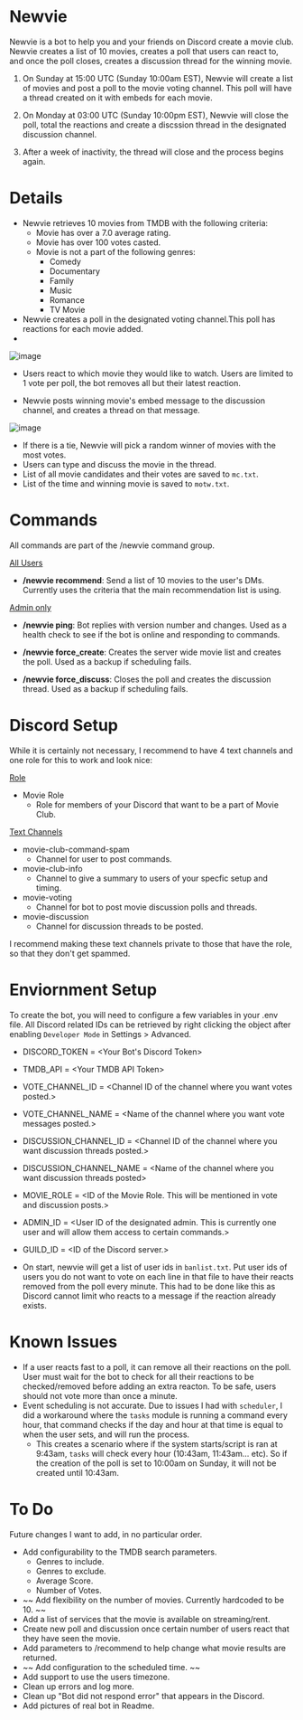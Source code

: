 # Newvie

Newvie is a bot to help you and your friends on Discord create a movie club. Newvie creates a list of 10 movies, creates a poll that users can react to, and once the poll closes, creates a discussion thread for the winning movie.

1. On Sunday at 15:00 UTC (Sunday 10:00am EST), Newvie will create a list of movies and post a poll to the movie voting channel. This poll will have a thread created on it with embeds for each movie.

2. On Monday at 03:00 UTC (Sunday 10:00pm EST), Newvie will close the poll, total the reactions and create a discssion thread in the designated discussion channel. 

3. After a week of inactivity, the thread will close and the process begins again.

# Details 
* Newvie retrieves 10 movies from TMDB with the following criteria:
  * Movie has over a 7.0 average rating.  
  * Movie has over 100 votes casted.
  * Movie is not a part of the following genres:
    * Comedy
    * Documentary
    * Family
    * Music
    * Romance
    * TV Movie
* Newvie creates a poll in the designated voting channel.This poll has reactions for each movie added.
* 
![image](https://user-images.githubusercontent.com/65965601/208975830-5fdcf637-5be7-44b6-a5a8-8c294e57aaf5.png)
  * Users react to which movie they would like to watch. Users are limited to 1 vote per poll, the bot removes all but their latest reaction.

* Newvie posts winning movie's embed message to the discussion channel, and creates a thread on that message.

![image](https://user-images.githubusercontent.com/65965601/208976145-76164712-e368-4b4f-af91-b385931e0742.png)
  * If there is a tie, Newvie will pick a random winner of movies with the most votes.
  * Users can type and discuss the movie in the thread.
  * List of all movie candidates and their votes are saved to `mc.txt`.
  * List of the time and winning movie is saved to `motw.txt`.


# Commands
All commands are part of the /newvie command group.

<ins>All Users</ins>

* **/newvie recommend**: Send a list of 10 movies to the user's DMs. Currently uses the criteria that the main recommendation list is using.

<ins>Admin only</ins>
* **/newvie ping**: Bot replies with version number and changes.  Used as a health check to see if the bot is online and responding to commands.

* **/newvie force_create**: Creates the server wide movie list and creates the poll.  Used as a backup if scheduling fails.

* **/newvie force_discuss**: Closes the poll and creates the discussion thread.  Used as a backup if scheduling fails.

# Discord Setup
While it is certainly not necessary, I recommend to have 4 text channels and one role for this to work and look nice:

<ins>Role</ins>
* Movie Role
  * Role for members of your Discord that want to be a part of Movie Club.

<ins>Text Channels</ins>
* movie-club-command-spam
  * Channel for user to post commands.
* movie-club-info
  * Channel to give a summary to users of your specfic setup and timing.
* movie-voting
  * Channel for bot to post movie discussion polls and threads.
* movie-discussion
  * Channel for discussion threads to be posted.
  
  
 I recommend making these text channels private to those that have the role, so that they don't get spammed.

# Enviornment Setup
To create the bot, you will need to configure a few variables in your .env file. All Discord related IDs can be retrieved by right clicking the object after enabling `Developer Mode` in Settings > Advanced.
* DISCORD_TOKEN = <Your Bot's Discord Token\>
* TMDB_API = <Your TMDB API Token\>
* VOTE_CHANNEL_ID = <Channel ID of the channel where you want votes posted.\>
* VOTE_CHANNEL_NAME = <Name of the channel where you want vote messages posted.\>
* DISCUSSION_CHANNEL_ID = <Channel ID of the channel where you want discussion threads posted.\>
* DISCUSSION_CHANNEL_NAME = <Name of the channel where you want discussion threads posted\>
* MOVIE_ROLE = <ID of the Movie Role. This will be mentioned in vote and discussion posts.\>
* ADMIN_ID = <User ID of the designated admin. This is currently one user and will allow them access to certain commands.\>
* GUILD_ID = <ID of the Discord server.\>

* On start, newvie will get a list of user ids in `banlist.txt`. Put user ids of users you do not want to vote on each line in that file to have their reacts removed from the poll every minute. This had to be done like this as Discord cannot limit who reacts to a message if the reaction already exists.

# Known Issues
* If a user reacts fast to a poll, it can remove all their reactions on the poll. User must wait for the bot to check for all their reactions to be checked/removed before adding an extra reacton. To be safe, users should not vote more than once a minute.
* Event scheduling is not accurate. Due to issues I had with `scheduler`, I did a workaround where the `tasks` module is running a command every hour, that command checks if the day and hour at that time is equal to when the user sets, and will run the process.
  * This creates a scenario where if the system starts/script is ran at 9:43am, `tasks` will check every hour (10:43am, 11:43am... etc). So if the creation of the poll is set to 10:00am on Sunday, it will not be created until 10:43am.


# To Do
Future changes I want to add, in no particular order.
* Add configurability to the TMDB search parameters.
  * Genres to include.
  * Genres to exclude.
  * Average Score.
  * Number of Votes.
* ~~ Add flexibility on the number of movies. Currently hardcoded to be 10. ~~
* Add a list of services that the movie is available on streaming/rent.
* Create new poll and discussion once certain number of users react that they have seen the movie.
* Add parameters to /recommend to help change what movie results are returned.
* ~~ Add configuration to the scheduled time. ~~
* Add support to use the users timezone.
* Clean up errors and log more.
* Clean up "Bot did not respond error" that appears in the Discord.
* Add pictures of real bot in Readme.
